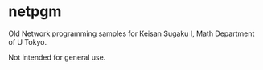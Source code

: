 # netpgm
Old Network programming samples for Keisan Sugaku I, Math Department of U Tokyo.

Not intended for general use.
